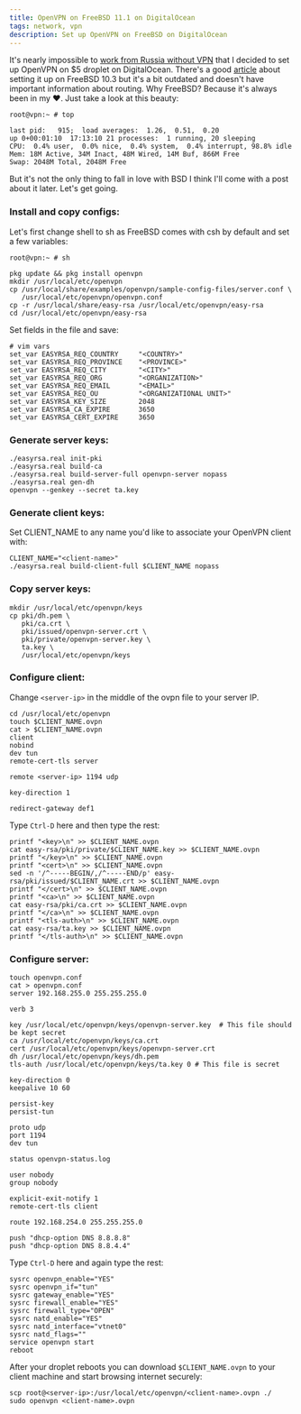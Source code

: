```yaml
---
title: OpenVPN on FreeBSD 11.1 on DigitalOcean
tags: network, vpn
description: Set up OpenVPN on FreeBSD on DigitalOcean
---
```


It's nearly impossible to [work from Russia without VPN](https://nopecode.com/2018/04/24/telegram-drama.html)
that I decided to set up OpenVPN on $5 droplet on DigitalOcean. There's a good
[article](https://ramsdenj.com/2016/07/25/openvpn-on-freebsd-10_3.html) about
setting it up on FreeBSD 10.3 but it's a bit outdated and doesn't have important
information about routing. Why FreeBSD? Because it's always been in my ❤️. Just
take a look at this beauty:

```shell
root@vpn:~ # top

last pid:   915;  load averages:  1.26,  0.51,  0.20
up 0+00:01:10  17:13:10 21 processes:  1 running, 20 sleeping
CPU:  0.4% user,  0.0% nice,  0.4% system,  0.4% interrupt, 98.8% idle
Mem: 18M Active, 34M Inact, 48M Wired, 14M Buf, 866M Free
Swap: 2048M Total, 2048M Free
```

But it's not the only thing to fall in love with BSD I think I'll come with a
post about it later. Let's get going.

### Install and copy configs:

Let's first change shell to sh as FreeBSD comes with csh by default and set a
few variables:

```shell
root@vpn:~ # sh
```

```shell
pkg update && pkg install openvpn
mkdir /usr/local/etc/openvpn
cp /usr/local/share/examples/openvpn/sample-config-files/server.conf \
   /usr/local/etc/openvpn/openvpn.conf
cp -r /usr/local/share/easy-rsa /usr/local/etc/openvpn/easy-rsa
cd /usr/local/etc/openvpn/easy-rsa
```

Set fields in the file and save:

```shell
# vim vars
set_var EASYRSA_REQ_COUNTRY     "<COUNTRY>"
set_var EASYRSA_REQ_PROVINCE    "<PROVINCE>"
set_var EASYRSA_REQ_CITY        "<CITY>"
set_var EASYRSA_REQ_ORG         "<ORGANIZATION>"
set_var EASYRSA_REQ_EMAIL       "<EMAIL>"
set_var EASYRSA_REQ_OU          "<ORGANIZATIONAL UNIT>"
set_var EASYRSA_KEY_SIZE        2048
set_var EASYRSA_CA_EXPIRE       3650
set_var EASYRSA_CERT_EXPIRE     3650
```

### Generate server keys:

```shell
./easyrsa.real init-pki
./easyrsa.real build-ca
./easyrsa.real build-server-full openvpn-server nopass
./easyrsa.real gen-dh
openvpn --genkey --secret ta.key
```

### Generate client keys:

Set CLIENT_NAME to any name you'd like to associate your OpenVPN client with:

```shell
CLIENT_NAME="<client-name>"
./easyrsa.real build-client-full $CLIENT_NAME nopass
```

### Copy server keys:

```shell
mkdir /usr/local/etc/openvpn/keys
cp pki/dh.pem \
   pki/ca.crt \
   pki/issued/openvpn-server.crt \
   pki/private/openvpn-server.key \
   ta.key \
   /usr/local/etc/openvpn/keys
```

### Configure client:
 Change `<server-ip>` in the middle of the ovpn file to your server IP.

```shell
cd /usr/local/etc/openvpn
touch $CLIENT_NAME.ovpn
cat > $CLIENT_NAME.ovpn
client
nobind
dev tun
remote-cert-tls server

remote <server-ip> 1194 udp

key-direction 1

redirect-gateway def1
```

Type `Ctrl-D` here and then type the rest:

```shell
printf "<key>\n" >> $CLIENT_NAME.ovpn
cat easy-rsa/pki/private/$CLIENT_NAME.key >> $CLIENT_NAME.ovpn
printf "</key>\n" >> $CLIENT_NAME.ovpn
printf "<cert>\n" >> $CLIENT_NAME.ovpn
sed -n '/^-----BEGIN/,/^-----END/p' easy-rsa/pki/issued/$CLIENT_NAME.crt >> $CLIENT_NAME.ovpn
printf "</cert>\n" >> $CLIENT_NAME.ovpn
printf "<ca>\n" >> $CLIENT_NAME.ovpn
cat easy-rsa/pki/ca.crt >> $CLIENT_NAME.ovpn
printf "</ca>\n" >> $CLIENT_NAME.ovpn
printf "<tls-auth>\n" >> $CLIENT_NAME.ovpn
cat easy-rsa/ta.key >> $CLIENT_NAME.ovpn
printf "</tls-auth>\n" >> $CLIENT_NAME.ovpn
```

### Configure server:

```shell
touch openvpn.conf
cat > openvpn.conf
server 192.168.255.0 255.255.255.0

verb 3

key /usr/local/etc/openvpn/keys/openvpn-server.key  # This file should be kept secret
ca /usr/local/etc/openvpn/keys/ca.crt
cert /usr/local/etc/openvpn/keys/openvpn-server.crt
dh /usr/local/etc/openvpn/keys/dh.pem
tls-auth /usr/local/etc/openvpn/keys/ta.key 0 # This file is secret

key-direction 0
keepalive 10 60

persist-key
persist-tun

proto udp
port 1194
dev tun

status openvpn-status.log

user nobody
group nobody

explicit-exit-notify 1
remote-cert-tls client

route 192.168.254.0 255.255.255.0

push "dhcp-option DNS 8.8.8.8"
push "dhcp-option DNS 8.8.4.4"
```

Type `Ctrl-D` here and again type the rest:

```shell
sysrc openvpn_enable="YES"
sysrc openvpn_if="tun"
sysrc gateway_enable="YES"
sysrc firewall_enable="YES"
sysrc firewall_type="OPEN"
sysrc natd_enable="YES"
sysrc natd_interface="vtnet0"
sysrc natd_flags=""
service openvpn start
reboot
```

After your droplet reboots you can download `$CLIENT_NAME.ovpn` to your client
machine and start browsing internet securely:

```shell
scp root@<server-ip>:/usr/local/etc/openvpn/<client-name>.ovpn ./
sudo openvpn <client-name>.ovpn
```
